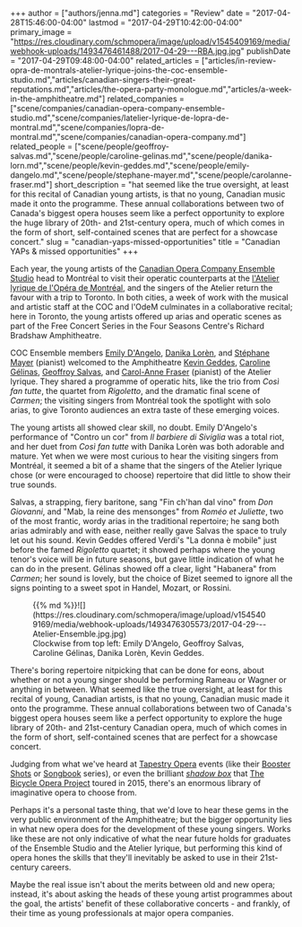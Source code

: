 +++
author = ["authors/jenna.md"]
categories = "Review"
date = "2017-04-28T15:46:00-04:00"
lastmod = "2017-04-29T10:42:00-04:00"
primary_image = "https://res.cloudinary.com/schmopera/image/upload/v1545409169/media/webhook-uploads/1493476461488/2017-04-29---RBA.jpg.jpg"
publishDate = "2017-04-29T09:48:00-04:00"
related_articles = ["articles/in-review-opra-de-montrals-atelier-lyrique-joins-the-coc-ensemble-studio.md","articles/canadian-singers-their-great-reputations.md","articles/the-opera-party-monologue.md","articles/a-week-in-the-amphitheatre.md"]
related_companies = ["scene/companies/canadian-opera-company-ensemble-studio.md","scene/companies/latelier-lyrique-de-lopra-de-montral.md","scene/companies/lopra-de-montral.md","scene/companies/canadian-opera-company.md"]
related_people = ["scene/people/geoffroy-salvas.md","scene/people/caroline-gelinas.md","scene/people/danika-lorn.md","scene/people/kevin-geddes.md","scene/people/emily-dangelo.md","scene/people/stephane-mayer.md","scene/people/carolanne-fraser.md"]
short_description = "hat seemed like the true oversight, at least for this recital of Canadian young artists, is that no young, Canadian music made it onto the programme. These annual collaborations between two of Canada&#039;s biggest opera houses seem like a perfect opportunity to explore the huge library of 20th- and 21st-century opera, much of which comes in the form of short, self-contained scenes that are perfect for a showcase concert."
slug = "canadian-yaps-missed-opportunities"
title = "Canadian YAPs &amp; missed opportunities"
+++

Each year, the young artists of the [Canadian Opera Company Ensemble Studio](/scene/companies/canadian-opera-company-ensemble-studio/) head to Montréal to visit their operatic counterparts at the [l'Atelier lyrique de l'Opéra de Montréal](/scene/companies/latelier-lyrique-de-lopera-de-montreal/), and the singers of the Atelier return the favour with a trip to Toronto. In both cities, a week of work with the musical and artistic staff at the COC and l'OdeM culminates in a collaborative recital; here in Toronto, the young artists offered up arias and operatic scenes as part of the Free Concert Series in the Four Seasons Centre's Richard Bradshaw Amphitheatre.

COC Ensemble members [Emily D'Angelo](/scene/people/emily-dangelo/), [Danika Lorèn](/scene/people/danika-loren/), and [Stéphane Mayer](/scene/people/stephane-mayer/) (pianist) welcomed to the Amphitheatre [Kevin Geddes](/scene/people/kevin-geddes/), [Caroline Gélinas](/scene/people/caroline-gelinas/), [Geoffroy Salvas](/scene/people/geoffroy-salvas/), and [Carol-Anne Fraser](/scene/people/carol-anne-fraser/) (pianist) of the Atelier lyrique. They shared a programme of operatic hits, like the trio from *Così fan tutte*, the quartet from *Rigoletto*, and the dramatic final scene of *Carmen*; the visiting singers from Montréal took the spotlight with solo arias, to give Toronto audiences an extra taste of these emerging voices.

The young artists all showed clear skill, no doubt. Emily D'Angelo's performance of "Contro un cor" from *Il barbiere di Siviglia* was a total riot, and her duet from *Così fan tutte* with Danika Lorèn was both adorable and mature. Yet when we were most curious to hear the visiting singers from Montréal, it seemed a bit of a shame that the singers of the Atelier lyrique chose (or were encouraged to choose) repertoire that did little to show their true sounds. 

Salvas, a strapping, fiery baritone, sang "Fin ch'han dal vino" from *Don Giovanni*, and "Mab, la reine des mensonges" from *Roméo et Juliette*, two of the most frantic, wordy arias in the traditional repertoire; he sang both arias admirably and with ease, neither really gave Salvas the space to truly let out his sound. Kevin Geddes offered Verdi's "La donna è mobile" just before the famed *Rigoletto* quartet; it showed perhaps where the young tenor's voice will be in future seasons, but gave little indication of what he can do in the present. Gélinas showed off a clear, light "Habanera" from *Carmen*; her sound is lovely, but the choice of Bizet seemed to ignore all the signs pointing to a sweet spot in Handel, Mozart, or Rossini.

<figure data-type="image">{{% md %}}![](https://res.cloudinary.com/schmopera/image/upload/v1545409169/media/webhook-uploads/1493476305573/2017-04-29---Atelier-Ensemble.jpg.jpg)
<figcaption>Clockwise from top left: Emily D'Angelo, Geoffroy Salvas, Caroline Gélinas, Danika Lorèn, Kevin Geddes.</figcaption>
</figure>

There's boring repertoire nitpicking that can be done for eons, about whether or not a young singer should be performing Rameau or Wagner or anything in between. What seemed like the true oversight, at least for this recital of young, Canadian artists, is that no young, Canadian music made it onto the programme. These annual collaborations between two of Canada's biggest opera houses seem like a perfect opportunity to explore the huge library of 20th- and 21st-century Canadian opera, much of which comes in the form of short, self-contained scenes that are perfect for a showcase concert. 

Judging from what we've heard at [Tapestry Opera](/scene/companies/tapestry-opera/) events (like their [Booster Shots](/in-review-tapestry-briefs-booster-shots/) or [Songbook](/he-saidshe-said-songbook-vi/) series), or even the brilliant [*shadow box*](/in-review-shadow-box/) that [The Bicycle Opera Project](/scene/companies/the-bicycle-opera-project/) toured in 2015, there's an enormous library of imaginative opera to choose from. 

Perhaps it's a personal taste thing, that we'd love to hear these gems in the very public environment of the Amphitheatre; but the bigger opportunity lies in what new opera does for the development of these young singers. Works like these are not only indicative of what the near future holds for graduates of the Ensemble Studio and the Atelier lyrique, but performing this kind of opera hones the skills that they'll inevitably be asked to use in their 21st-century careers.

Maybe the real issue isn't about the merits between old and new opera; instead, it's about asking the heads of these young artist programmes about the goal, the artists' benefit of these collaborative concerts - and frankly, of their time as young professionals at major opera companies.
